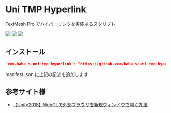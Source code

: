# Uni TMP Hyperlink

TextMesh Pro でハイパーリンクを実装するスクリプト

![](https://img.shields.io/badge/Unity-2018.4%2B-red.svg)
![](https://img.shields.io/badge/.NET-4.x-orange.svg)
[![](https://img.shields.io/github/license/baba-s/uni-tmp-hyperlink.svg)](https://github.com/baba-s/uni-tmp-hyperlink/blob/master/LICENSE)

## インストール

```json
"com.baba_s.uni-tmp-hyperlink": "https://github.com/baba-s/uni-tmp-hyperlink.git",
```

manifest.json に上記の記述を追加します  

## 参考サイト様

- [【Unity2018】WebGLで外部ブラウザを新規ウィンドウで開く方法](http://isemito.hatenablog.com/entry/2018/08/08/203017)  